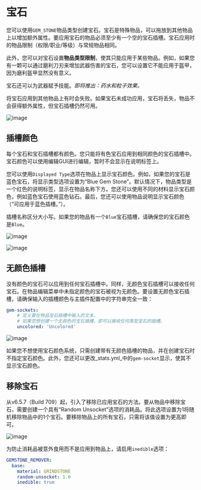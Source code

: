 # 宝石

您可以使用`GEM_STONE`物品类型创建宝石。宝石是特殊物品，可以拖放到其他物品上以增加额外属性。要应用宝石的物品必须至少有一个空的宝石插槽。宝石应用时的物品限制（权限/职业/等级）与常规物品相同。

此外，您可以对宝石设置**物品类型限制**，使其只能应用于某些物品。例如，如果您有一颗可以通过磨利刀刃来增加武器伤害的宝石，您可以设置它不能应用于盔甲，因为磨利盔甲显然没有意义。

宝石还可以为武器赋予技能。_即将推出：药水和粒子效果。_

将宝石应用到其他物品上有时会失败。如果宝石未成功应用，宝石将丢失，物品不会获得额外属性，但宝石插槽仍然可用。

![image](https://i.imgur.com/8SZfLn4.gif)

## 插槽颜色

每个宝石和宝石插槽都有颜色。您只能将有色宝石应用到相同颜色的宝石插槽中。宝石颜色可以使用编辑GUI进行编辑，暂时不会显示在说明标签上。

您可以使用`Displayed Type`选项在物品上显示宝石颜色。例如，如果您的宝石是蓝色宝石，将显示类型选项设置为“Blue Gem Stone”。默认情况下，物品类型是一个红色的说明标签，显示在物品名称下方。您还可以使用不同的材料显示宝石颜色，例如蓝色宝石使用蓝色钻石。最后，您还可以使用物品说明显示宝石颜色（“可应用于蓝色插槽。”）。

插槽名称区分大小写。如果您的物品有一个`Blue`宝石插槽，请确保您的宝石颜色是`Blue`。

![image](https://i.imgur.com/yzPIa5M.png)

![image](https://i.imgur.com/Ll4VfNi.png)

## 无颜色插槽

没有颜色的宝石可以应用到任何宝石插槽中。同样，无颜色宝石插槽可以接收任何宝石。在物品编辑菜单中未指定颜色的宝石被视为无颜色。要设置无颜色宝石插槽，请确保输入的插槽颜色与主插件配置中的字符串完全一致：

``` yaml
gem-sockets:
    # 定义要在物品宝石插槽中输入的文本，
    # 如果您想创建一个无颜色的宝石插槽，即可以接收任何类型宝石的插槽。
    uncolored: 'Uncolored'
```

![image](https://i.imgur.com/csqISPc.png)

如果您不想使用宝石颜色系统，只需创建带有无颜色插槽的物品，并在创建宝石时不指定宝石颜色。此外，您还可以更改_stats.yml_中的`gem-socket`显示，使其不显示宝石颜色。

## 移除宝石

从v6.5.7（Build 709）起，引入了移除已应用宝石的方法。要从物品中移除宝石，需要创建一个具有“Random Unsocket”选项的消耗品。将此选项设置为1将随机移除物品中的1个宝石。要移除物品上的所有宝石，只需将该值设置为更高即可。

![image](https://i.imgur.com/yWeQMP7.png)

为防止消耗品被意外食用而不是应用到物品上，请启用`inedible`选项：

``` yaml
GEMSTONE_REMOVER:
  base:
    material: GRINDSTONE
    random-unsocket: 1.0
    inedible: true
```
